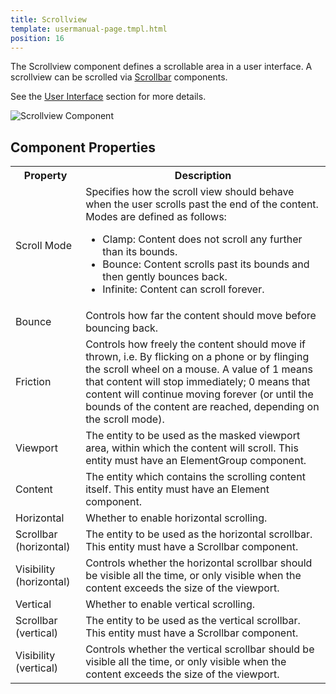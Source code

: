 ```yaml
---
title: Scrollview
template: usermanual-page.tmpl.html
position: 16
---
```


The Scrollview component defines a scrollable area in a user interface. A scrollview can be scrolled via [Scrollbar][1] components.

See the [User Interface][2] section for more details.

![Scrollview Component][3]

## Component Properties

<table class="table table-striped">
    <col class="property-name"></col>
    <col class="property-description"></col>
    <tr><th>Property</th><th>Description</th></tr>
    <tr><td>Scroll Mode</td><td>Specifies how the scroll view should behave when the user scrolls past the end of the content. Modes are defined as follows:
        <ul>
            <li>Clamp: Content does not scroll any further than its bounds.</li>
            <li>Bounce: Content scrolls past its bounds and then gently bounces back.</li>
            <li>Infinite: Content can scroll forever.</li>
        </ul>
    </td></tr>
    <tr><td>Bounce</td><td>Controls how far the content should move before bouncing back.</td></tr>
    <tr><td>Friction</td><td>Controls how freely the content should move if thrown, i.e. By flicking on a phone or by flinging the scroll wheel on a mouse. A value of 1 means that content will stop immediately; 0 means that content will continue moving forever (or until the bounds of the content are reached, depending on the scroll mode).</td></tr>
    <tr><td>Viewport</td><td>The entity to be used as the masked viewport area, within which the content will scroll. This entity must have an ElementGroup component.</td></tr>
    <tr><td>Content</td><td>The entity which contains the scrolling content itself. This entity must have an Element component.</td></tr>
    <tr><td>Horizontal</td><td>Whether to enable horizontal scrolling.</td></tr>
    <tr><td>Scrollbar (horizontal)</td><td>The entity to be used as the horizontal scrollbar. This entity must have a Scrollbar component.</td></tr>
    <tr><td>Visibility (horizontal)</td><td>Controls whether the horizontal scrollbar should be visible all the time, or only visible when the content exceeds the size of the viewport.</td></tr>
    <tr><td>Vertical</td><td>Whether to enable vertical scrolling.</td></tr>
    <tr><td>Scrollbar (vertical)</td><td>The entity to be used as the vertical scrollbar. This entity must have a Scrollbar component.</td></tr>
    <tr><td>Visibility (vertical)</td><td>Controls whether the vertical scrollbar should be visible all the time, or only visible when the content exceeds the size of the viewport.</td></tr>
</table>

[1]: /user-manual/packs/components/scrollbar
[2]: /user-manual/user-interface
[3]: /images/user-manual/scenes/components/component-scrollview.png
